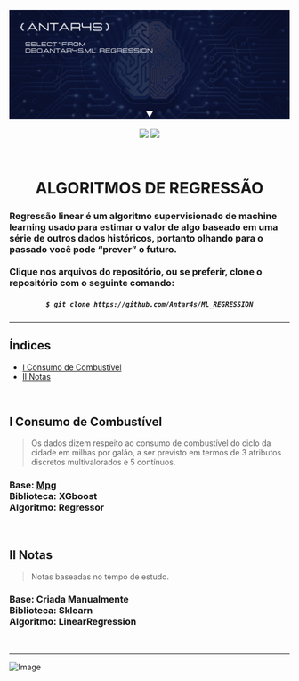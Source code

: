 <!-- BANNER -->
![Wallpaper](https://github.com/Antar4s/ML_REGRESSION/blob/main/assets/Regression.png?raw=true)

<!-- INFORMATIONS -->
<p align="center">
<img src="http://img.shields.io/static/v1?label=LICENSE&message=MIT&color=GREEN&style=for-the-badge"/>     
<img src="http://img.shields.io/static/v1?label=STATUS&message=EM%20DESENVOLVIMENTO&color=GREEN&style=for-the-badge"/>
</p>
<br>

<!-- TITLE -->
<h1 align="center"> ALGORITMOS DE REGRESSÃO </h1>
<h3> Regressão linear é um algoritmo supervisionado de machine learning usado para estimar o valor de algo baseado em uma série de outros dados históricos, portanto olhando para o passado você pode “prever” o futuro. <br> <br> Clique nos arquivos do repositório, ou se preferir, clone o repositório com o seguinte comando: </h3>

<!-- CLONE REPOSITORY -->
<h5 align="center">
  
```bash
$ git clone https://github.com/Antar4s/ML_REGRESSION
```
</h6>

<!-- BAR -->
<hr>

## Índices
* [I Consumo de Combustível](#i-consumo-de-combustível)
* [II Notas](#ii-notas)
<br>

<!-- STRUCTURE  1 -->
## I Consumo de Combustível 
> Os dados dizem respeito ao consumo de combustível do ciclo da cidade em milhas por galão, a ser previsto em termos de 3 atributos discretos multivalorados e 5 contínuos.
### Base: <a href="https://archive.ics.uci.edu/ml/datasets/auto+mpg">Mpg</a><br>Biblioteca: XGboost<br>Algoritmo: Regressor
<br>

<!-- STRUCTURE  2 -->
## II Notas
> Notas baseadas no tempo de estudo.
### Base: Criada Manualmente<br>Biblioteca: Sklearn<br>Algoritmo: LinearRegression
<br>

<!-- BAR -->
<hr>

<!-- FOOTER -->
![Image](https://i.imgur.com/p4vnGAN.gif)

